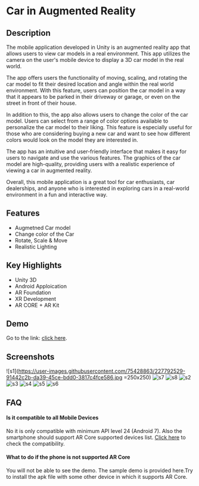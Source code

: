 
# Car in Augmented Reality



## Description

The mobile application developed in Unity is an augmented reality app that allows users to view car models in a real environment. This app utilizes the camera on the user's mobile device to display a 3D car model in the real world.

The app offers users the functionality of moving, scaling, and rotating the car model to fit their desired location and angle within the real world environment. With this feature, users can position the car model in a way that it appears to be parked in their driveway or garage, or even on the street in front of their house.

In addition to this, the app also allows users to change the color of the car model. Users can select from a range of color options available to personalize the car model to their liking. This feature is especially useful for those who are considering buying a new car and want to see how different colors would look on the model they are interested in.

The app has an intuitive and user-friendly interface that makes it easy for users to navigate and use the various features. The graphics of the car model are high-quality, providing users with a realistic experience of viewing a car in augmented reality.

Overall, this mobile application is a great tool for car enthusiasts, car dealerships, and anyone who is interested in exploring cars in a real-world environment in a fun and interactive way.
## Features
- Augmetned Car model
- Change color of the Car
- Rotate, Scale & Move
- Realistic Lighting 



## Key Highlights
- Unity 3D
- Android Apploication
- AR Foundation
- XR Development
- AR CORE + AR Kit


## Demo

Go to the link: [click here](https://drive.google.com/file/d/1xU2tv7ItEjss9y6Kk9GoJG6TdN7aUpfJ/view?usp=sharing).




## Screenshots

![s1](https://user-images.githubusercontent.com/75428863/227792529-91442c2b-da39-45ce-bdd0-3817c4fce586.jpg =250x250)
![s7](https://user-images.githubusercontent.com/75428863/227792555-e1636ef0-3002-4330-b99c-517c28e5e97a.jpg)
![s8](https://user-images.githubusercontent.com/75428863/227792556-656313aa-24b0-4a85-9377-be9564c54b82.jpg)
![s2](https://user-images.githubusercontent.com/75428863/227792558-754396bc-fd6d-4d1e-90a0-3801fefae90c.jpg)
![s3](https://user-images.githubusercontent.com/75428863/227792559-a39225a1-20e0-4f46-aeea-b6340a1552f0.jpg)
![s4](https://user-images.githubusercontent.com/75428863/227792561-26293958-5bb2-4503-9f59-ebe65d0b5e9d.jpg)
![s5](https://user-images.githubusercontent.com/75428863/227792562-b60e95ff-77c4-4e11-a897-7e9d01ed81fd.jpg)
![s6](https://user-images.githubusercontent.com/75428863/227792564-aa69fe95-7433-4ce4-9eb4-31106c38baf4.jpg)

## FAQ

#### Is it compatible to all Mobile Devices

No it is only compatible with minimum API level 24 (Android 7). Also the smartphone should support AR Core supported devices list. [Click here](https://developers.google.com/ar/devices) to check the compatibility.

#### What to do if the phone is not supported AR Core

You will not be able to see the demo. The sample demo is provided here.Try to install the apk file with some other device in which it supports AR Core.

